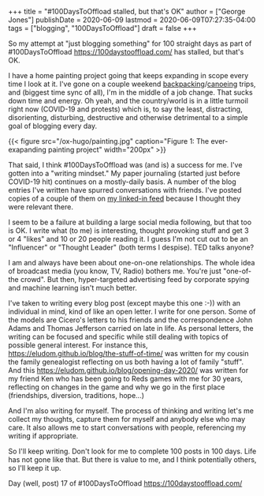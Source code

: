 +++
title = "#100DaysToOffload stalled, but that's OK"
author = ["George Jones"]
publishDate = 2020-06-09
lastmod = 2020-06-09T07:27:35-04:00
tags = ["blogging", "100DaysToOffload"]
draft = false
+++

So my attempt at "just blogging something" for 100 straight days as
part of #100DaysToOffload <https://100daystooffload.com/> has
stalled, but that's OK.

I have a home painting project going that keeps expanding in scope
every time I look at it.  I've gone on a couple weekend
[backpacking](https://outdoorfoo.wordpress.com/2020/05/17/tuscarora-trek/)/[canoeing](https://eludom.github.io/blog/get-wet/) trips, and (biggest time sync of all), I'm in
the middle of a job change.  That sucks down time and energy.  Oh
yeah, and the country/world is in a little turmoil right now
(COVID-19 and protests) which is, to say the least, distracting,
disorienting, disturbing, destructive and otherwise detrimental to
a simple goal of blogging every day.

{{< figure src="/ox-hugo/painting.jpg" caption="Figure 1: The ever-exapanding painting project" width="200px" >}}

<!--more-->

That said, I think #100DaysToOffload was (and is) a success for
me.  I've gotten into a "writing mindset."  My paper journaling
(started just before COVID-19 hit) continues on a mostly-daily
basis.  A number of the blog entries I've written have spurred
conversations with friends.  I've posted copies of a couple of
them on [my linked-in feed](https://www.linkedin.com/in/georgemjones/detail/recent-activity/posts/) because I thought they were relevant
there.

I seem to be a failure at building a large social media following,
but that too is OK.   I write what (to me) is interesting,
thought provoking stuff and get 3 or 4 "likes" and 10 or 20 people
reading it.   I guess I'm not cut out to be an "Influencer" or
"Thought Leader" (both terms I despise).  TED talks anyone?

I am and always have been about one-on-one relationships.  The
whole idea of broadcast media (you know, TV, Radio) bothers me.
You're just "one-of-the crowd".  But then, hyper-targeted
advertising feed by corporate spying and machine learning isn't
much better.

I've taken to writing every blog post (except maybe this one :-))
with an individual in mind, kind of like an open letter.  I write
for one person.  Some of the models are Cicero's letters to his
friends and the correspondence John Adams and Thomas Jefferson
carried on late in life.  As personal letters, the writing can be
focused and specific while still dealing with topics of possible
general interest.  For instance this,
<https://eludom.github.io/blog/the-stuff-of-time/> was written for
my cousin the family genealogist reflecting on us both having a
lot of family "stuff".  And this
<https://eludom.github.io/blog/opening-day-2020/> was written for my
friend Ken who has been going to Reds games with me for 30 years,
reflecting on changes in the game and why we go in the first place
(friendships, diversion, traditions, hope...)

And I'm also writing for myself.   The process of thinking and
writing let's me collect my thoughts, capture them for myself and
anybody else who may care.   It also allows me to start
conversations with people, referencing my writing if appropriate.

So I'll keep writing.  Don't look for me to complete 100 posts in
100 days.   Life has not gone like that.   But there is value to
me, and I think potentially others, so I'll keep it up.

Day (well, post) 17 of #100DaysToOffload <https://100daystooffload.com/>
